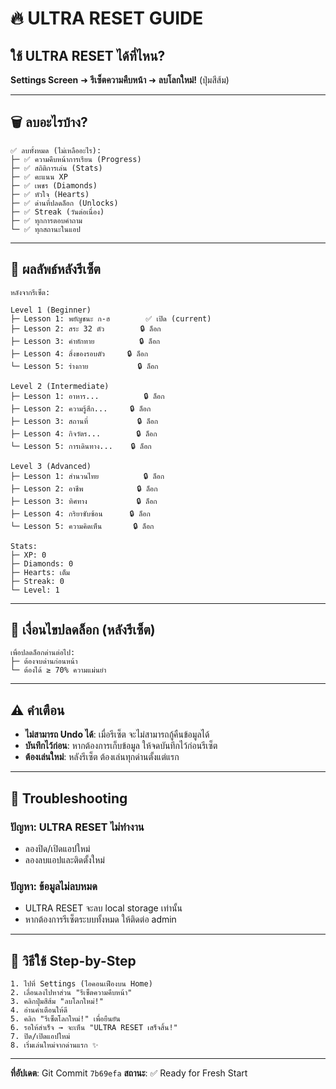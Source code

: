# 🔥 ULTRA RESET GUIDE

## ใช้ ULTRA RESET ได้ที่ไหน?

**Settings Screen** ➜ **รีเซ็ตความคืบหน้า** ➜ **ลบโลกใหม่!** (ปุ่มสีส้ม)

---

## 🗑️ ลบอะไรบ้าง?

```
✅ ลบทั้งหมด (ไม่เหลืออะไร):
├─ ✅ ความคืบหน้าการเรียน (Progress)
├─ ✅ สถิติการเล่น (Stats)
├─ ✅ คะแนน XP
├─ ✅ เพชร (Diamonds)
├─ ✅ หัวใจ (Hearts) 
├─ ✅ ด่านที่ปลดล็อก (Unlocks)
├─ ✅ Streak (วันต่อเนื่อง)
├─ ✅ ทุกการตอบคำถาม
└─ ✅ ทุกสถานะในแอป
```

---

## 🔄 ผลลัพธ์หลังรีเซ็ต

```
หลังจากรีเซ็ต:

Level 1 (Beginner)
├─ Lesson 1: พยัญชนะ ก-ฮ        ✅ เปิด (current)
├─ Lesson 2: สระ 32 ตัว        🔒 ล็อก
├─ Lesson 3: คำทักทาย          🔒 ล็อก
├─ Lesson 4: สิ่งของรอบตัว     🔒 ล็อก
└─ Lesson 5: ร่างกาย           🔒 ล็อก

Level 2 (Intermediate)
├─ Lesson 1: อาหาร...          🔒 ล็อก
├─ Lesson 2: ความรู้สึก...     🔒 ล็อก
├─ Lesson 3: สถานที่           🔒 ล็อก
├─ Lesson 4: กิจวัตร...        🔒 ล็อก
└─ Lesson 5: การเดินทาง...    🔒 ล็อก

Level 3 (Advanced)
├─ Lesson 1: สำนวนไทย          🔒 ล็อก
├─ Lesson 2: อาชีพ            🔒 ล็อก
├─ Lesson 3: ทิศทาง           🔒 ล็อก
├─ Lesson 4: กริยาซับซ้อน      🔒 ล็อก
└─ Lesson 5: ความคิดเห็น       🔒 ล็อก

Stats:
├─ XP: 0
├─ Diamonds: 0
├─ Hearts: เต็ม
├─ Streak: 0
└─ Level: 1
```

---

## 🎯 เงื่อนไขปลดล็อก (หลังรีเซ็ต)

```
เพื่อปลดล็อกด่านต่อไป:
├─ ต้องจบด่านก่อนหน้า
└─ ต้องได้ ≥ 70% ความแม่นยำ
```

---

## ⚠️ คำเตือน

- **ไม่สามารถ Undo ได้**: เมื่อรีเซ็ต จะไม่สามารถกู้คืนข้อมูลได้
- **บันทึกไว้ก่อน**: หากต้องการเก็บข้อมูล ให้จดบันทึกไว้ก่อนรีเซ็ต
- **ต้องเล่นใหม่**: หลังรีเซ็ต ต้องเล่นทุกด่านตั้งแต่แรก

---

## 🔧 Troubleshooting

### ปัญหา: ULTRA RESET ไม่ทำงาน
- ลองปิด/เปิดแอปใหม่
- ลองลบแอปและติดตั้งใหม่

### ปัญหา: ข้อมูลไม่ลบหมด
- ULTRA RESET จะลบ local storage เท่านั้น
- หากต้องการรีเซ็ตระบบทั้งหมด ให้ติดต่อ admin

---

## 📝 วิธีใช้ Step-by-Step

```
1. ไปที่ Settings (ไอคอนเฟืองบน Home)
2. เลื่อนลงไปหาส่วน "รีเซ็ตความคืบหน้า"
3. คลิกปุ่มสีส้ม "ลบโลกใหม่!"
4. อ่านคำเตือนให้ดี
5. คลิก "รีเซ็ตโลกใหม่!" เพื่อยืนยัน
6. รอให้สำเร็จ → จะเห็น "ULTRA RESET เสร็จสิ้น!"
7. ปิด/เปิดแอปใหม่
8. เริ่มเล่นใหม่จากด่านแรก ✨
```

---

**ที่อัปเดต**: Git Commit `7b69efa`
**สถานะ**: ✅ Ready for Fresh Start
